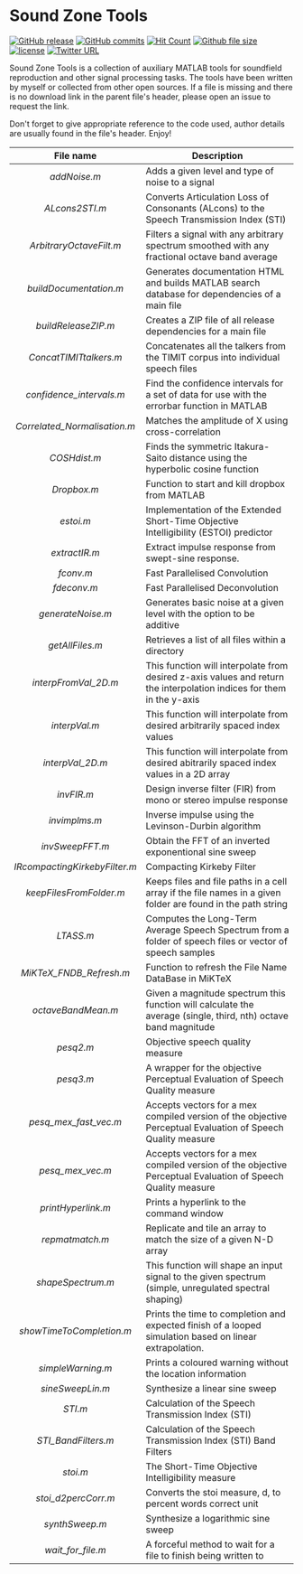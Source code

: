# Sound Zone Tools
[![GitHub release](https://img.shields.io/github/release/JacobD10/SoundZone_Tools/all.svg?style=flat-square)](https://github.com/JacobD10/SoundZone_Tools/releases)
[![GitHub commits](https://img.shields.io/github/commits-since/JacobD10/SoundZone_Tools/1.0.0-alpha.svg?style=flat-square)](https://github.com/JacobD10/SoundZone_Tools/commits/master)
[![Hit Count](https://hitt.herokuapp.com/JacobD10/SoundZone_Tools.svg?style=flat-square)](https://github.com/JacobD10/SoundZone_Tools)
[![Github file size](https://reposs.herokuapp.com/?path=JacobD10/SoundZone_Tools&style=flat-square)](https://github.com/JacobD10/SoundZone_Tools/archive/master.zip)
[![license](https://img.shields.io/github/license/JacobD10/SoundZone_Tools.svg?style=flat-square)](https://github.com/JacobD10/SoundZone_Tools/blob/master/LICENSE)
[![Twitter URL](https://img.shields.io/twitter/url/http/shields.io.svg?style=social)](https://twitter.com/intent/tweet?url=https%3A%2F%2Fgithub.com%2FJacobD10%2FSoundZone_Tools&via=_JacobDonley&text=Check%20out%20the%20Sound%20Zone%20Tools%20toolbox%20for%20%23MATLAB%21%20&hashtags=software%20%23code%20%23audio)

Sound Zone Tools is a collection of auxiliary MATLAB tools for soundfield reproduction and other signal processing tasks. The tools have been written by myself or collected from other open sources. If a file is missing and there is no download link in the parent file's header, please open an issue to request the link.

Don't forget to give appropriate reference to the code used, author details are usually found in the file's header.
Enjoy!

File name | Description
:--------:|------------
_addNoise.m_ | Adds a given level and type of noise to a signal
_ALcons2STI.m_ | Converts Articulation Loss of Consonants (ALcons) to the Speech Transmission Index (STI)
_ArbitraryOctaveFilt.m_ | Filters a signal with any arbitrary spectrum smoothed with any fractional octave band average
_buildDocumentation.m_ | Generates documentation HTML and builds MATLAB search database for dependencies of a main file
_buildReleaseZIP.m_ | Creates a ZIP file of all release dependencies for a main file
_ConcatTIMITtalkers.m_ | Concatenates all the talkers from the TIMIT corpus into individual speech files 
_confidence\_intervals.m_ | Find the confidence intervals for a set of data for use with the errorbar function in MATLAB
_Correlated\_Normalisation.m_ | Matches the amplitude of X using cross-correlation
_COSHdist.m_ | Finds the symmetric Itakura-Saito distance using the hyperbolic cosine function
_Dropbox.m_ | Function to start and kill dropbox from MATLAB
_estoi.m_ | Implementation of the Extended Short-Time Objective Intelligibility (ESTOI) predictor
_extractIR.m_ | Extract impulse response from swept-sine response.
_fconv.m_ | Fast Parallelised Convolution
_fdeconv.m_ | Fast Parallelised Deconvolution
_generateNoise.m_ | Generates basic noise at a given level with the option to be additive
_getAllFiles.m_ | Retrieves a list of all files within a directory
_interpFromVal\_2D.m_ | This function will interpolate from desired z-axis values and return the interpolation indices for them in the y-axis
_interpVal.m_ | This function will interpolate from desired arbitrarily spaced index values
_interpVal\_2D.m_ | This function will interpolate from desired abitrarily spaced index values in a 2D array
_invFIR.m_ | Design inverse filter (FIR) from mono or stereo impulse response
_invimplms.m_ | Inverse impulse using the Levinson-Durbin algorithm
_invSweepFFT.m_ | Obtain the FFT of an inverted exponentional sine sweep
_IRcompactingKirkebyFilter.m_ | Compacting Kirkeby Filter
_keepFilesFromFolder.m_ | Keeps files and file paths in a cell array if the file names in a given folder are found in the path string
_LTASS.m_ | Computes the Long-Term Average Speech Spectrum from a folder of speech files or vector of speech samples
_MiKTeX\_FNDB\_Refresh.m_ | Function to refresh the File Name DataBase in MiKTeX
_octaveBandMean.m_ | Given a magnitude spectrum this function will calculate the average (single, third, nth) octave band magnitude
_pesq2.m_ | Objective speech quality measure
_pesq3.m_ | A wrapper for the objective Perceptual Evaluation of Speech Quality measure
_pesq\_mex\_fast\_vec.m_ | Accepts vectors for a mex compiled version of the objective Perceptual Evaluation of Speech Quality measure
_pesq\_mex\_vec.m_ | Accepts vectors for a mex compiled version of the objective Perceptual Evaluation of Speech Quality measure
_printHyperlink.m_ | Prints a hyperlink to the command window
_repmatmatch.m_ | Replicate and tile an array to match the size of a given N-D array
_shapeSpectrum.m_ | This function will shape an input signal to the given spectrum (simple, unregulated spectral shaping)
_showTimeToCompletion.m_ | Prints the time to completion and expected finish of a looped simulation based on linear extrapolation.
_simpleWarning.m_ | Prints a coloured warning without the location information
_sineSweepLin.m_ | Synthesize a linear sine sweep
_STI.m_ | Calculation of the Speech Transmission Index (STI)
_STI\_BandFilters.m_ | Calculation of the Speech Transmission Index (STI) Band Filters
_stoi.m_ | The Short-Time Objective Intelligibility measure 
_stoi\_d2percCorr.m_ | Converts the stoi measure, d, to percent words correct unit
_synthSweep.m_ | Synthesize a logarithmic sine sweep
_wait\_for\_file.m_ | A forceful method to wait for a file to finish being written to
